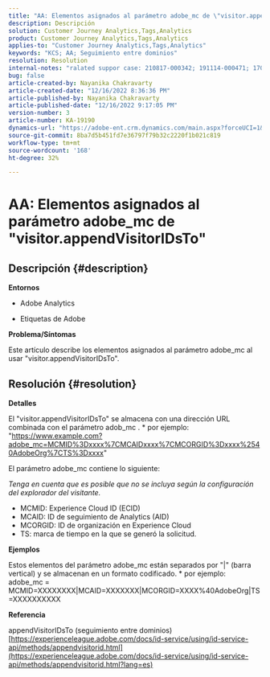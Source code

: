 ```yaml
---
title: "AA: Elementos asignados al parámetro adobe_mc de \"visitor.appendVisitorIDsTo\""
description: Descripción
solution: Customer Journey Analytics,Tags,Analytics
product: Customer Journey Analytics,Tags,Analytics
applies-to: "Customer Journey Analytics,Tags,Analytics"
keywords: "KCS; AA; Seguimiento entre dominios"
resolution: Resolution
internal-notes: "ralated suppor case: 210817-000342; 191114-000471; 170123-000011; 220408-000014"
bug: false
article-created-by: Nayanika Chakravarty
article-created-date: "12/16/2022 8:36:36 PM"
article-published-by: Nayanika Chakravarty
article-published-date: "12/16/2022 9:17:05 PM"
version-number: 3
article-number: KA-19190
dynamics-url: "https://adobe-ent.crm.dynamics.com/main.aspx?forceUCI=1&pagetype=entityrecord&etn=knowledgearticle&id=4ad5fe51-817d-ed11-81ac-6045bd006079"
source-git-commit: 8ba7d5b451fd7e36797f79b32c2220f1b021c819
workflow-type: tm+mt
source-wordcount: '168'
ht-degree: 32%

---
```


# AA: Elementos asignados al parámetro adobe_mc de &quot;visitor.appendVisitorIDsTo&quot;

## Descripción {#description}


<b>Entornos</b>

- Adobe Analytics

- Etiquetas de Adobe

<b>Problema/Síntomas</b>

Este artículo describe los elementos asignados al parámetro adobe_mc al usar &quot;visitor.appendVisitorIDsTo&quot;.


## Resolución {#resolution}


<b>Detalles</b>

El &quot;visitor.appendVisitorIDsTo&quot; se almacena con una dirección URL combinada con el parámetro adob_mc .
\* por ejemplo: &quot;https://www.example.com?adobe_mc=MCMID%3Dxxxx%7CMCAIDxxxx%7CMCORGID%3Dxxxx%2540AdobeOrg%7CTS%3Dxxxx&quot;

El parámetro adobe_mc contiene lo siguiente:

*Tenga en cuenta que es posible que no se incluya según la configuración del explorador del visitante.*

- MCMID: Experience Cloud ID (ECID)
- MCAID: ID de seguimiento de Analytics (AID)
- MCORGID: ID de organización en Experience Cloud
- TS: marca de tiempo en la que se generó la solicitud.


<b>Ejemplos</b>

Estos elementos del parámetro adobe_mc están separados por &quot;|&quot; (barra vertical) y se almacenan en un formato codificado.
\* por ejemplo: adobe_mc = MCMID=XXXXXXXX|MCAID=XXXXXXX|MCORGID=XXXX%40AdobeOrg|TS=XXXXXXXXXX

<b>Referencia</b>

appendVisitorIDsTo (seguimiento entre dominios)
[https://experienceleague.adobe.com/docs/id-service/using/id-service-api/methods/appendvisitorid.html](https://experienceleague.adobe.com/docs/id-service/using/id-service-api/methods/appendvisitorid.html?lang=es)

